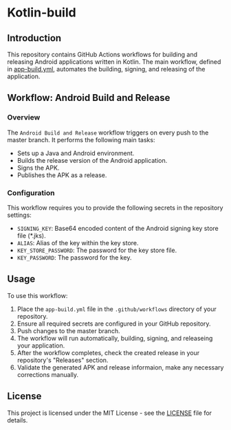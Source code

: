# Kotlin-build

## Introduction
This repository contains GitHub Actions workflows for building and releasing Android applications written in Kotlin. The main workflow, defined in [app-build.yml](app-build.yml), automates the building, signing, and releasing of the application.

## Workflow: Android Build and Release

### Overview
The `Android Build and Release` workflow triggers on every push to the master branch. It performs the following main tasks:
- Sets up a Java and Android environment.
- Builds the release version of the Android application.
- Signs the APK.
- Publishes the APK as a release.

### Configuration
This workflow requires you to provide the following secrets in the repository settings:
- `SIGNING_KEY`: Base64 encoded content of the Android signing key store file (*.jks).
- `ALIAS`: Alias of the key within the key store.
- `KEY_STORE_PASSWORD`: The password for the key store file.
- `KEY_PASSWORD`: The password for the key.

## Usage
To use this workflow:
1. Place the `app-build.yml` file in the `.github/workflows` directory of your repository.
2. Ensure all required secrets are configured in your GitHub repository.
3. Push changes to the master branch.
4. The workflow will run automatically, building, signing, and releaseing your application.
5. After the workflow completes, check the created release in your repository's "Releases" section.
6. Validate the generated APK and release informaion, make any necessary corrections manually.

## License
This project is licensed under the MIT License - see the [LICENSE](LICENSE) file for details.
